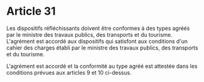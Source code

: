 # Article 31

Les dispositifs réfléchissants doivent être conformes à des types agréés par le ministre des travaux publics, des transports et du tourisme. L'agrément est accordé aux dispositifs qui satisfont aux conditions d'un cahier des charges établi par le ministre des travaux publics, des transports et du tourisme.

L'agrément est accordé et la conformité au type agréé est attestée dans les conditions prévues aux articles 9 et 10 ci-dessus.
